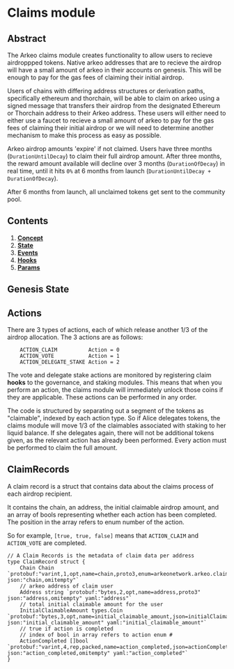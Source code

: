 # Claims module

## Abstract

The Arkeo claims module creates functionality to allow users to recieve airdroppped tokens. Native arkeo addresses
that are to recieve the airdrop will have a small amount of arkeo in their accounts on genesis. This will be enough to pay for the gas fees of claiming their initial airdrop.

Users of chains with differing address structures or derivation paths, specifically ethereum and thorchain, will be able to claim on arkeo using a signed message that transfers their airdrop from the designated Ethereum or Thorchain address to their Arkeo address. These users will either need to either use
a faucet to recieve a small amount of arkeo to pay for the gas fees of claiming their initial airdrop or we will need to determine another mechanism to
make this process as easy as possible.

Arkeo airdrop amounts 'expire' if not claimed. Users have three months (`DurationUntilDecay`) to claim their full airdrop amount.
After three months, the reward amount available will decline over 3 months (`DurationOfDecay`) in real time, until it hits `0%` at 6 months from launch (`DurationUntilDecay + DurationOfDecay`).

After 6 months from launch, all unclaimed tokens get sent to the community pool.

## Contents

1. **[Concept](01_concepts.md)**
2. **[State](02_state.md)**
3. **[Events](03_events.md)**
4. **[Hooks](04_hooks.md)**
5. **[Params](05_params.md)**

## Genesis State

## Actions

There are 3 types of actions, each of which release another 1/3 of the airdrop allocation.
The 3 actions are as follows:

```golang
	ACTION_CLAIM          Action = 0
	ACTION_VOTE           Action = 1
	ACTION_DELEGATE_STAKE Action = 2
```

The vote and delegate stake actions are monitored by registering claim **hooks** to the governance, and staking modules.
This means that when you perform an action, the claims module will immediately unlock those coins if they are applicable.
These actions can be performed in any order.

The code is structured by separating out a segment of the tokens as "claimable", indexed by each action type.
So if Alice delegates tokens, the claims module will move 1/3 of the claimables associated with staking to her liquid balance.
If she delegates again, there will not be additional tokens given, as the relevant action has already been performed.
Every action must be performed to claim the full amount.

## ClaimRecords

A claim record is a struct that contains data about the claims process of each airdrop recipient.

It contains the chain, an address, the initial claimable airdrop amount, and an array of bools representing
whether each action has been completed. The position in the array refers to enum number of the action.

So for example, `[true, true, false]` means that `ACTION_CLAIM` and `ACTION_VOTE` are completed.

```golang
// A Claim Records is the metadata of claim data per address
type ClaimRecord struct {
	Chain Chain `protobuf:"varint,1,opt,name=chain,proto3,enum=arkeonetwork.arkeo.claim.Chain" json:"chain,omitempty"`
	// arkeo address of claim user
	Address string `protobuf:"bytes,2,opt,name=address,proto3" json:"address,omitempty" yaml:"address"`
	// total initial claimable amount for the user
	InitialClaimableAmount types.Coin `protobuf:"bytes,3,opt,name=initial_claimable_amount,json=initialClaimableAmount,proto3" json:"initial_claimable_amount" yaml:"initial_claimable_amount"`
	// true if action is completed
	// index of bool in array refers to action enum #
	ActionCompleted []bool `protobuf:"varint,4,rep,packed,name=action_completed,json=actionCompleted,proto3" json:"action_completed,omitempty" yaml:"action_completed"`
}
```
